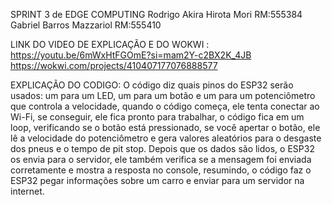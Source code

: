 SPRINT 3 de EDGE COMPUTING
Rodrigo Akira Hirota Mori RM:555384
Gabriel Barros Mazzariol RM:555410 

LINK DO VIDEO DE EXPLICAÇÃO E DO WOKWI :
https://youtu.be/6mWxHtFGOmE?si=mam2Y-c2BX2K_4JB
https://wokwi.com/projects/410407177076888577

EXPLICAÇÃO DO CODIGO:
O código diz quais pinos do ESP32 serão usados: um para um LED, um para um botão e um para um potenciômetro que controla a velocidade, quando o código começa, ele tenta conectar ao Wi-Fi, se conseguir, ele fica pronto para trabalhar, o código fica em um loop, verificando se o botão está pressionado, se você apertar o botão, ele lê a velocidade do potenciômetro e gera valores aleatórios para o desgaste dos pneus e o tempo de pit stop. Depois que os dados são lidos, o ESP32 os envia para o servidor, ele também verifica se a mensagem foi enviada corretamente e mostra a resposta no console, resumindo, o código faz o ESP32 pegar informações sobre um carro e enviar para um servidor na internet.


